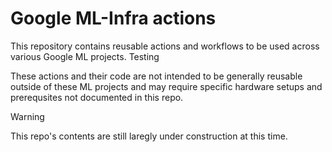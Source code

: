 # Google ML-Infra actions

This repository contains reusable actions and workflows to be used across various Google ML projects. Testing

These actions and their code are not intended to be generally reusable outside of these ML projects and may require specific hardware setups and prerequsites not documented in this repo.

> [!WARNING]  
> This repo's contents are still laregly under construction at this time.
